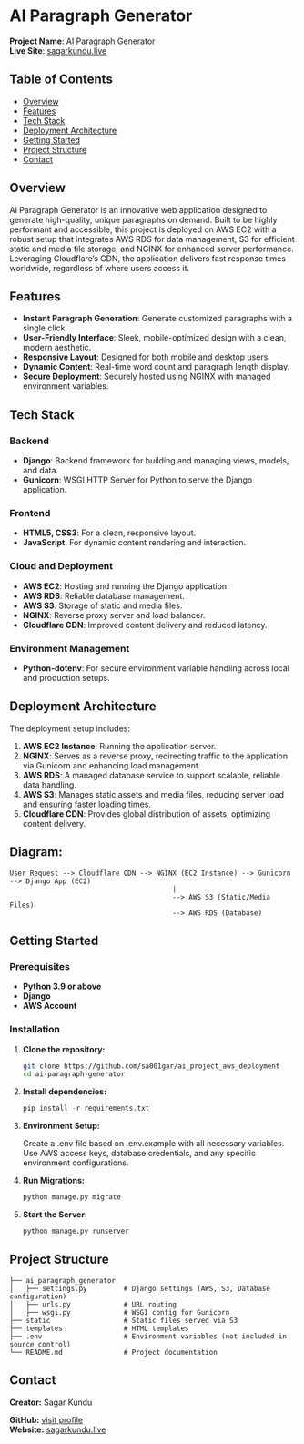 # AI Paragraph Generator

**Project Name**: AI Paragraph Generator  
**Live Site**: [sagarkundu.live](https://sagarkundu.live)

## Table of Contents

- [Overview](#overview)
- [Features](#features)
- [Tech Stack](#tech-stack)
- [Deployment Architecture](#deployment-architecture)
- [Getting Started](#getting-started)
- [Project Structure](#project-structure)
- [Contact](#contact)

## Overview

AI Paragraph Generator is an innovative web application designed to generate high-quality, unique paragraphs on demand. Built to be highly performant and accessible, this project is deployed on AWS EC2 with a robust setup that integrates AWS RDS for data management, S3 for efficient static and media file storage, and NGINX for enhanced server performance. Leveraging Cloudflare’s CDN, the application delivers fast response times worldwide, regardless of where users access it.

## Features

- **Instant Paragraph Generation**: Generate customized paragraphs with a single click.
- **User-Friendly Interface**: Sleek, mobile-optimized design with a clean, modern aesthetic.
- **Responsive Layout**: Designed for both mobile and desktop users.
- **Dynamic Content**: Real-time word count and paragraph length display.
- **Secure Deployment**: Securely hosted using NGINX with managed environment variables.

## Tech Stack

### Backend
- **Django**: Backend framework for building and managing views, models, and data.
- **Gunicorn**: WSGI HTTP Server for Python to serve the Django application.

### Frontend
- **HTML5, CSS3**: For a clean, responsive layout.
- **JavaScript**: For dynamic content rendering and interaction.

### Cloud and Deployment
- **AWS EC2**: Hosting and running the Django application.
- **AWS RDS**: Reliable database management.
- **AWS S3**: Storage of static and media files.
- **NGINX**: Reverse proxy server and load balancer.
- **Cloudflare CDN**: Improved content delivery and reduced latency.
  
### Environment Management
- **Python-dotenv**: For secure environment variable handling across local and production setups.

## Deployment Architecture

The deployment setup includes:

1. **AWS EC2 Instance**: Running the application server.
2. **NGINX**: Serves as a reverse proxy, redirecting traffic to the application via Gunicorn and enhancing load management.
3. **AWS RDS**: A managed database service to support scalable, reliable data handling.
4. **AWS S3**: Manages static assets and media files, reducing server load and ensuring faster loading times.
5. **Cloudflare CDN**: Provides global distribution of assets, optimizing content delivery.

## Diagram:
    User Request --> Cloudflare CDN --> NGINX (EC2 Instance) --> Gunicorn --> Django App (EC2)
                                            |
                                            --> AWS S3 (Static/Media Files)
                                            --> AWS RDS (Database)


## Getting Started

### Prerequisites

- **Python 3.9 or above**
- **Django**
- **AWS Account**

### Installation

1. **Clone the repository:**
   ```bash
   git clone https://github.com/sa001gar/ai_project_aws_deployment
   cd ai-paragraph-generator
2. **Install dependencies:**
    ```python
    pip install -r requirements.txt
3. **Environment Setup:**

     Create a .env file based on .env.example with all necessary variables.
     Use AWS access keys, database credentials, and any specific environment configurations.
4. **Run Migrations:**
    ```python
    python manage.py migrate
5. **Start the Server:**
    ```python
    python manage.py runserver
## Project Structure
    
    ├── ai_paragraph_generator
    │   ├── settings.py         # Django settings (AWS, S3, Database configuration)
    │   ├── urls.py             # URL routing
    │   ├── wsgi.py             # WSGI config for Gunicorn
    ├── static                  # Static files served via S3
    ├── templates               # HTML templates
    ├── .env                    # Environment variables (not included in source control)
    └── README.md               # Project documentation
    

## Contact
**Creator:** Sagar Kundu

**GitHub:** [visit profile](github.com/sa001gar)  
**Website:** [sagarkundu.live](https://sagarkundu.live)
